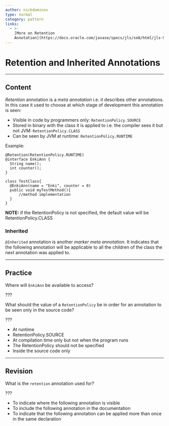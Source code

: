 ```yaml
---
author: nickdaminov
type: normal
category: pattern
links:
  - >-
    [More on Retention
    Annotation](https://docs.oracle.com/javase/specs/jls/se8/html/jls-9.html#jls-9.6.4.2){website}
---
```


# Retention and Inherited Annotations


---

## Content

*Retention* annotation is a *meta annotation* i.e. it describes other annotations. In this case it used to choose at which stage of development this annotation is seen:

- Visible in code by programmers only: `RetentionPolicy.SOURCE`
- Stored in binary with the class it is applied to i.e. the compiler sees it but not JVM: `RetentionPolicy.CLASS`
- Can be seen by JVM at runtime: `RetentionPolicy.RUNTIME`

Example:

```plain-text
@Retention(RetentionPolicy.RUNTIME)
@interface EnkiAnn {
  String name();
  int counter();
}

class TestClass{
  @EnkiAnn(name = "Enki", counter = 0)
  public void myTestMethod(){
      //method implementation
  }
}
```

**NOTE:** if the RetentionPolicy is not specified, the default value will be RetentionPolicy.CLASS

### Inherited

`@Inherited` annotation is another *marker meta annotation*. It indicates that the following annotation will be applicable to all the children of the class the next annotation was applied to.


---

## Practice

Where will `EnkiAnn` be available to access?

???

What should the value of a `RetentionPolicy` be in order for an annotation to be seen only in the source code?

???

- At runtime
- RetentionPolicy.SOURCE
- At compilation time only but not when the program runs
- The RetentionPolicy should not be specified
- Inside the source code only


---

## Revision

What is the `retention` annotation used for?

???

- To indicate where the following annotation is visible
- To include the following annotation in the documentation
- To indicate that the following annotation can be applied more than once in the same declaration
